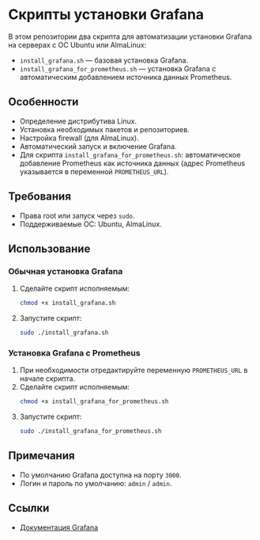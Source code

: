 # Скрипты установки Grafana

В этом репозитории два скрипта для автоматизации установки Grafana на серверах с ОС Ubuntu или AlmaLinux:

- `install_grafana.sh` — базовая установка Grafana.
- `install_grafana_for_prometheus.sh` — установка Grafana с автоматическим добавлением источника данных Prometheus.

## Особенности

- Определение дистрибутива Linux.
- Установка необходимых пакетов и репозиториев.
- Настройка firewall (для AlmaLinux).
- Автоматический запуск и включение Grafana.
- Для скрипта `install_grafana_for_prometheus.sh`: автоматическое добавление Prometheus как источника данных (адрес Prometheus указывается в переменной `PROMETHEUS_URL`).

## Требования

- Права root или запуск через `sudo`.
- Поддерживаемые ОС: Ubuntu, AlmaLinux.

## Использование

### Обычная установка Grafana

1. Сделайте скрипт исполняемым:
   ```bash
   chmod +x install_grafana.sh
   ```
2. Запустите скрипт:
   ```bash
   sudo ./install_grafana.sh
   ```

### Установка Grafana с Prometheus

1. При необходимости отредактируйте переменную `PROMETHEUS_URL` в начале скрипта.
2. Сделайте скрипт исполняемым:
   ```bash
   chmod +x install_grafana_for_prometheus.sh
   ```
3. Запустите скрипт:
   ```bash
   sudo ./install_grafana_for_prometheus.sh
   ```

## Примечания

- По умолчанию Grafana доступна на порту `3000`.
- Логин и пароль по умолчанию: `admin` / `admin`.

## Ссылки

- [Документация Grafana](https://grafana.com/docs/grafana/latest/setup-grafana/installation/)